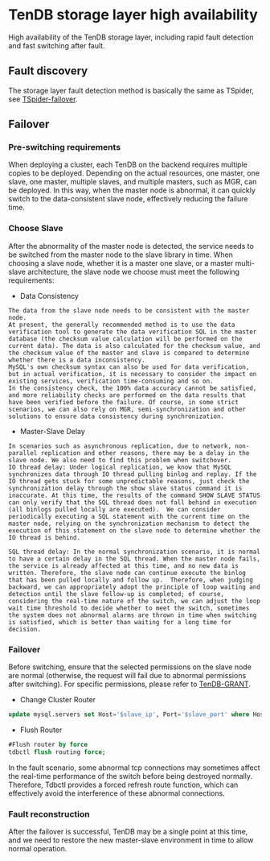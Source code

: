 # TenDB storage layer high availability
High availability of the TenDB storage layer, including rapid fault detection and fast switching after fault.

## Fault discovery
The storage layer fault detection method is basically the same as TSpider, see  [TSpider-failover](TSpider-failover.md#/jump1).

## Failover

### Pre-switching requirements
When deploying a cluster, each TenDB on the backend requires multiple copies to be deployed. Depending on the actual resources, one master, one slave, one master, multiple slaves, and multiple masters, such as MGR, can be deployed. In this way, when the master node is abnormal, it can quickly switch to the data-consistent slave node, effectively reducing the failure time.

### Choose Slave
After the abnormality of the master node is detected, the service needs to be switched from the master node to the slave library in time.
When choosing a slave node, whether it is a master one slave, or a master multi-slave architecture, the slave node we choose must meet the following requirements:

- Data Consistency

```
The data from the slave node needs to be consistent with the master node.
At present, the generally recommended method is to use the data verification tool to generate the data verification SQL in the master database (the checksum value calculation will be performed on the current data). The data is also calculated for the checksum value, and the checksum value of the master and slave is compared to determine whether there is a data inconsistency.
MySQL's own checksum syntax can also be used for data verification, but in actual verification, it is necessary to consider the impact on existing services, verification time-consuming and so on.
In the consistency check, the 100% data accuracy cannot be satisfied, and more reliability checks are performed on the data results that have been verified before the failure. Of course, in some strict scenarios, we can also rely on MGR, semi-synchronization and other solutions to ensure data consistency during synchronization.
```

- Master-Slave Delay

```
In scenarios such as asynchronous replication, due to network, non-parallel replication and other reasons, there may be a delay in the slave node. We also need to find this problem when switchover.
IO thread delay: Under logical replication, we know that MySQL synchronizes data through IO thread pulling binlog and replay. If the IO thread gets stuck for some unpredictable reasons, just check the synchronization delay through the show slave status command it is inaccurate. At this time, the results of the command SHOW SLAVE STATUS can only verify that the SQL thread does not fall behind in execution (all binlogs pulled locally are executed).  We can consider periodically executing a SQL statement with the current time on the master node, relying on the synchronization mechanism to detect the execution of this statement on the slave node to determine whether the IO thread is behind.

SQL thread delay: In the normal synchronization scenario, it is normal to have a certain delay in the SQL thread. When the master node fails, the service is already affected at this time, and no new data is written. Therefore, the slave node can continue execute the binlog that has been pulled locally and follow up.  Therefore, when judging backward, we can appropriately adopt the principle of loop waiting and detection until the slave follow-up is completed; of course, considering the real-time nature of the switch, we can adjust the loop wait time threshold to decide whether to meet the switch, sometimes the system does not abnormal alarms are thrown in time when switching is satisfied, which is better than waiting for a long time for decision.
```

### Failover
Before switching, ensure that the selected permissions on the slave node are normal (otherwise, the request will fail due to abnormal permissions after switching). For specific permissions, please refer to [TenDB-GRANT](manual-install-en.md/#jump3).

- Change Cluster Router
```sql
update mysql.servers set Host='$slave_ip', Port='$slave_port' where Host='$master_ip' and Port='$master_port';
```

- Flush Router
```sql
#Flush router by force
tdbctl flush routing force;
```
In the fault scenario, some abnormal tcp connections may sometimes affect the real-time performance of the switch before being destroyed normally. Therefore, Tdbctl provides a forced refresh route function, which can effectively avoid the interference of these abnormal connections.

### Fault reconstruction
After the failover is successful, TenDB may be a single point at this time, and we need to restore the new master-slave environment in time to allow normal operation.


